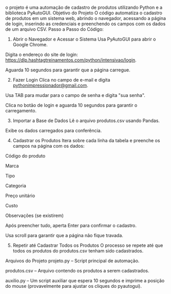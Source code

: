 o projeto é uma automação de cadastro de produtos utilizando Python e a biblioteca PyAutoGUI.
Objetivo do Projeto
O código automatiza o cadastro de produtos em um sistema web, abrindo o navegador, acessando a página de login, inserindo as credenciais e preenchendo os campos com os dados de um arquivo CSV.
Passo a Passo do Código:
1. Abrir o Navegador e Acessar o Sistema
Usa PyAutoGUI para abrir o Google Chrome.

Digita o endereço do site de login: https://dlp.hashtagtreinamentos.com/python/intensivao/login.

Aguarda 10 segundos para garantir que a página carregue.

2. Fazer Login
Clica no campo de e-mail e digita pythonimpressionador@gmail.com.

Usa TAB para mudar para o campo de senha e digita "sua senha".

Clica no botão de login e aguarda 10 segundos para garantir o carregamento.

3. Importar a Base de Dados
Lê o arquivo produtos.csv usando Pandas.

Exibe os dados carregados para conferência.

4. Cadastrar os Produtos
Itera sobre cada linha da tabela e preenche os campos na página com os dados:

Código do produto

Marca

Tipo

Categoria

Preço unitário

Custo

Observações (se existirem)

Após preencher tudo, aperta Enter para confirmar o cadastro.

Usa scroll para garantir que a página não fique travada.

5. Repetir até Cadastrar Todos os Produtos
O processo se repete até que todos os produtos do produtos.csv tenham sido cadastrados.

Arquivos do Projeto
projeto.py – Script principal de automação.

produtos.csv – Arquivo contendo os produtos a serem cadastrados.

auxilio.py – Um script auxiliar que espera 10 segundos e imprime a posição do mouse (provavelmente para ajustar os cliques do pyautogui).
